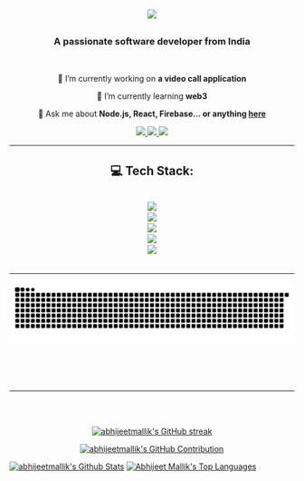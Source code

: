 <!--
<h2 align="center">
  Welcome to Al Siam World!
  <img src="https://media.giphy.com/media/hvRJCLFzcasrR4ia7z/giphy.gif" width="28">
</h2>
-->

<!--
<p align="center">
  <a href="https://github.com/alsiam"><img src="https://readme-typing-svg.herokuapp.com/?lines=Self%20Taught%20Programmer;Front%20End%20Developer;1.5%2B%20years%20of%20coding%20experience;Always%20learning%20new%20things&center=true&width=380&height=45"></a>
</p>

 -->




<h1 align="center">
    <img src="https://readme-typing-svg.herokuapp.com/?font=Righteous&size=35&center=true&vCenter=true&width=500&height=70&duration=4000&lines=Hi+There!+👋;+I'm+Abhijeet+Mallik!;" />
</h1>

<h3 align="center">A passionate software developer from India</h3>

<br/>

<div align="center">
 
 🔭 I’m currently working on **a video call application**
 
 🌱 I’m currently learning **web3**

💬 Ask me about **Node.js, React, Firebase... or anything [here](https://github.com/salesp07/salesp07/issues)**


 </div>
 
<div align="center"> 
  <a href="abhijeetmallick3125@gmail.com">
    <img src="https://img.shields.io/badge/Gmail-333333?style=for-the-badge&logo=gmail&logoColor=red" />
  </a>
  <a href="https://linkedin.com/in/pedro-sales-muniz" target="_blank">
    <img src="https://img.shields.io/badge/LinkedIn-0077B5?style=for-the-badge&logo=linkedin&logoColor=white" target="_blank" />
  </a>
  <a href="https://salesp07.github.io" target="_blank">
     <img src="https://img.shields.io/badge/Portfolio-FF5722?style=for-the-badge&logo=todoist&logoColor=white" target="_blank" /> <!-- sqlite, safari, google-chrome are other good icon options -->
  </a>
</div>

 <hr/>
 
<h2 align="center">💻 Tech Stack:</h2>
<br/>
<div align="center">
    <img src="https://skillicons.dev/icons?i=figma" /> <br>
    <img src="https://skillicons.dev/icons?i=git,github" /> <br>
    <img src="https://skillicons.dev/icons?i=python,c,cpp,solidity" /> <br>
    <img src="https://skillicons.dev/icons?i=nodejs,express,mongodb,nextjs,mysql,linux" /> <br>
    <img src="https://skillicons.dev/icons?i=html,css,javascript,typescript,react,angular,bootstrap,tailwind" /> <br>
<!--     <img src="https://skillicons.dev/icons?i=react,angular,bootstrap,html,css,vscode,github,figma,tailwind,git" /> -->
<!--     <img src="https://skillicons.dev/icons?i=nodejs,python,javascript,typescript,express,mongodb,c,cpp,nextjs,mysql,linux" /><br> -->
</div>

<br/>
<hr/>


<div align="center">
<!--   <h2>🐍 My Contributions 🐍</h2>
  <br> -->
<!--   <img alt="snake eating my contributions" src="https://raw.githubusercontent.com/salesp07/salesp07/output/github-contribution-grid-snake.svg" /> -->

![𝙶𝚒𝚝𝚑𝚞𝚋 𝙲𝚘𝚗𝚝𝚛𝚒𝚋𝚞𝚝𝚒𝚘𝚗 𝙶𝚛𝚊𝚙𝚑](/contributiongrid.svg)

  
  <br/><br/><br/>
</div>

<hr/>


<br/>

<br/>

<p align="center">
  <a href="https://github.com/abhijeetmallik">
    <img src="https://github-readme-streak-stats.herokuapp.com/?user=abhijeetmallik&theme=algolia&border=ffffff&background=050F2C" alt="abhijeetmallik's GitHub streak"/>
  </a>
</p>

<p align="center">
  <a href="https://github.com/abhijeetmallik">
    <img src="https://github-profile-summary-cards.vercel.app/api/cards/profile-details?username=abhijeetmallik&theme=algolia&border=7F3FBF&background=050F2C" alt="abhijeetmallik's GitHub Contribution"/>
  </a>
</p>

<a> 
    <a href="https://github.com/abhijeetmallik"><img alt="abhijeetmallik's Github Stats" src="https://denvercoder1-github-readme-stats.vercel.app/api?username=abhijeetmallik&show_icons=true&count_private=true&theme=algolia&border_color=ffffff&bg_color=050F2C&title_color=blue&icon_color=F8D866" height="192px" width="49.5%"/></a>
  <a href="https://github.com/abhijeetmallik"><img alt="Abhijeet Mallik's Top Languages" src="https://denvercoder1-github-readme-stats.vercel.app/api/top-langs/?username=abhijeetmallik&langs_count=8&layout=compact&theme=algolia&border_color=ffffff&bg_color=050F2C&title_color=blue&icon_color=F8D866" height="192px" width="49.5%"/></a>
  <br/>
</a>


